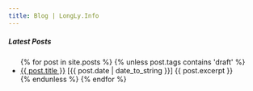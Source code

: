 ```yaml
---
title: Blog | LongLy.Info
---
```

##### Latest Posts

<ul class="mt-4">
  {% for post in site.posts %}
    {% unless post.tags contains 'draft' %}
      <li>
        <a href="{{ post.url }}">{{ post.title }}</a>
        [{{ post.date | date_to_string }}]
        {{ post.excerpt }}
      </li>
    {% endunless %}
  {% endfor %}
</ul>
